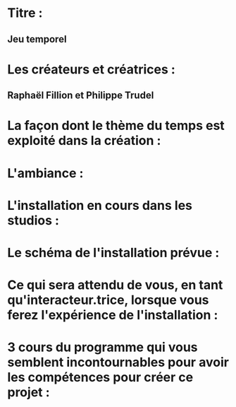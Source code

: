# Titre : 
## Jeu temporel

# Les créateurs et créatrices : 
## Raphaël Fillion et Philippe Trudel

# La façon dont le thème du temps est exploité dans la création :


# L'ambiance :


# L'installation en cours dans les studios :


# Le schéma de l'installation prévue :


# Ce qui sera attendu de vous, en tant qu'interacteur.trice, lorsque vous ferez l'expérience de l'installation :


# 3 cours du programme qui vous semblent incontournables pour avoir les compétences pour créer ce projet :

